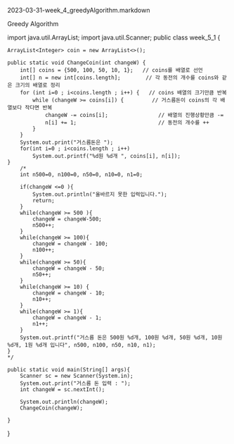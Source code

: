 2023-03-31-week_4_greedyAlgorithm.markdown

Greedy Algorithm

import java.util.ArrayList;
import java.util.Scanner;
public class week_5_1 {

    ArrayList<Integer> coin = new ArrayList<>();

    public static void ChangeCoin(int changeW) {
        int[] coins = {500, 100, 50, 10, 1};   // coins를 배열로 선언
        int[] n = new int[coins.length];        // 각 동전의 개수를 coins와 같은 크기의 배열로 정리
        for (int i=0 ; i<coins.length ; i++) {   // coins 배열의 크기만큼 반복
            while (changeW >= coins[i]) {         // 거스름돈이 coins의 각 배열보다 작다면 반복
                changeW -= coins[i];                // 배열의 진행상황만큼 -=
                n[i] += 1;                          // 동전의 개수를 ++
            }
        }
        System.out.print("거스름돈은 ");
        for(int i=0 ; i<coins.length ; i++)
            System.out.printf("%d원 %d개 ", coins[i], n[i]);
    }
        /*
        int n500=0, n100=0, n50=0, n10=0, n1=0;

        if(changeW <=0 ){
            System.out.println("올바르지 못한 입력입니다.");
            return;
        }
        while(changeW >= 500 ){
            changeW = changeW-500;
            n500++;
        }
        while(changeW >= 100){
            changeW = changeW - 100;
            n100++;
        }
        while(changeW >= 50){
            changeW = changeW - 50;
            n50++;
        }
        while(changeW >= 10) {
            changeW = changeW - 10;
            n10++;
        }
        while(changeW >= 1){
            changeW = changeW - 1;
            n1++;
        }
        System.out.printf("거스름 돈은 500원 %d개, 100원 %d개, 50원 %d개, 10원 %d개, 1원 %d개 입니다", n500, n100, n50, n10, n1);
    }
    */

    public static void main(String[] args){
        Scanner sc = new Scanner(System.in);
        System.out.print("거스름 돈 입력 : ");
        int changeW = sc.nextInt();

        System.out.println(changeW);
        ChangeCoin(changeW);

    }
}